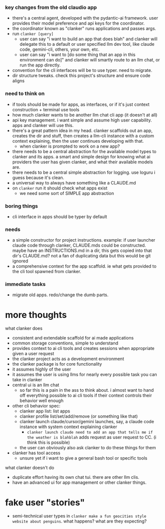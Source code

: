 ### key changes from the old claudio app

- there's a central agent, developed with the pydantic-ai framework. user provides their model preference and api keys for the coordinator. 
- the coordinator known as "clanker" runs applications and passes args.
- run `clanker [query]`
    - user can say "i want to build an app that does blah" and clanker will delegate this to a default or user specified llm dev tool, like claude code, gemini-cli, others, your own, etc.
    - user can say "i want to [do some thing that an app in this environment can do]" and clanker will smartly route to an llm chat, or run the app directly.
- convention for the cli interfaces will be to use typer. need to migrate.
- dir structure tweaks. check this project's structure and ensure code aligns

### need to think on

- if tools should be made for apps, as interfaces, or if it's just context construction + terminal use tools
- how much clanker wants to be another llm chat cli app (it doesn't at all)
- api key management. i want simple and assume high user capability. apps and clanker will use this.
- there's a great pattern idea in my head. clanker scaffolds out an app, creates the dir and stuff, then creates a llm-cli instance with a custom context explaining, then the user continues developing with that.
    - when clanker is prompted to work on a new app? 
- there needs to be a central abstraction for the available model types to clanker and its apps. a smart and simple design for knowing what ai providers the user has given clanker, and what their available models are. 
- there needs to be a central simple abstraction for logging. use loguru i guess because it's clean.
- a universal way to always have something like a CLAUDE.md
- on `clanker` run it should check what apps exist
    - we need some sort of SIMPLE app abstraction

### boring things

- cli interface in apps should be typer by default

### needs

- a simple constructor for project instructions. example: if user launcher claude code through clanker, CLAUDE.mds could be constructed. maybe have an INSTRUCTIONS.md in a dir, this gets copied into that dir's CLAUDE.md? not a fan of duplicating data but this would be git ignored
- a comprehensive context for the app scaffold. ie what gets provided to the cli tool spawned from clanker.

### immediate tasks

- migrate old apps. redo/change the dumb parts.

# more thoughts

what clanker does

- consistent and extendable scaffold for ai made applications
- common storage conventions, simple to understand
- provides context to ai cli tools and creates sessions when appropriate given a user request
- the clanker project acts as a development environment
- the clanker package is for core functionality
- it assumes highly of the user
- it assumes the user is using llms for nearly every possible task you can take in clanker
- central ui is an llm chat
    - so far this is a pain in the ass to think about. i almost want to hand off everything possible to ai cli tools if their context controls their behavior well enough
- other cli behavior spec:
    - clanker app list: list apps
    - clanker profile list/set/add/remove (or something like that)
    - clanker launch claude/cursor/gemini launches, say, a claude code instance with system context explaining clanker
        - `clanker launch claude need to add an app that tells me if the weather is blahblah` adds request as user request to CC. (i think this is possible)
    - the user can obviously also ask clanker to do these things for them
- clanker has tool access
    - unsure yet if i want to give a general bash tool or specific tools

what clanker doesn't do

- duplicate effort having its own chat tui. there are other llm clis.
- have an advanced ui for app management or other clanker things. 

# fake user "stories"

- semi-technical user types in `clanker make a fun geocities style website about penguins`. what happens? what are they expecting?